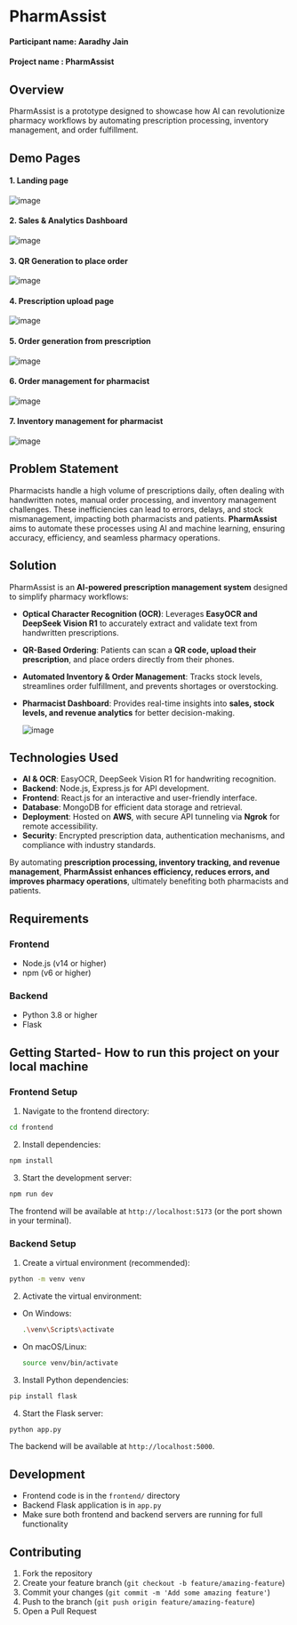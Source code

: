 # **PharmAssist**  

#### Participant name: Aaradhy Jain
#### Project name : PharmAssist

## **Overview**
PharmAssist is a prototype designed to showcase how AI can revolutionize pharmacy workflows by automating prescription processing, inventory management, and order fulfillment.

## **Demo Pages**
#### 1. Landing page
![image](https://github.com/user-attachments/assets/b17cadbb-6250-4200-a820-913745cc69d5)
#### 2. Sales & Analytics Dashboard
![image](https://github.com/user-attachments/assets/e2323e74-7d35-4fdc-965b-ba1478cc4792)
#### 3. QR Generation to place order
![image](https://github.com/user-attachments/assets/d4b017e0-073e-4eac-bf9d-cc123ca1a634)

#### 4. Prescription upload page
![image](https://github.com/user-attachments/assets/78fc50f1-fd08-4d42-84d4-df52a07bc222)
#### 5. Order generation from prescription
![image](https://github.com/user-attachments/assets/7091f824-a6dc-4d2f-aa8d-417efd9ae459)

#### 6. Order management for pharmacist
![image](https://github.com/user-attachments/assets/acd5c047-00e3-437d-babe-e37bb404a3cd)
#### 7. Inventory management for pharmacist
![image](https://github.com/user-attachments/assets/bfa27fa1-bfda-4f3f-8475-9bad024b0bfd)


## **Problem Statement**  

Pharmacists handle a high volume of prescriptions daily, often dealing with handwritten notes, manual order processing, and inventory management challenges. These inefficiencies can lead to errors, delays, and stock mismanagement, impacting both pharmacists and patients. **PharmAssist** aims to automate these processes using AI and machine learning, ensuring accuracy, efficiency, and seamless pharmacy operations.  

## **Solution**  

PharmAssist is an **AI-powered prescription management system** designed to simplify pharmacy workflows:  

- **Optical Character Recognition (OCR)**: Leverages **EasyOCR and DeepSeek Vision R1** to accurately extract and validate text from handwritten prescriptions.  
- **QR-Based Ordering**: Patients can scan a **QR code, upload their prescription**, and place orders directly from their phones.  
- **Automated Inventory & Order Management**: Tracks stock levels, streamlines order fulfillment, and prevents shortages or overstocking.  
- **Pharmacist Dashboard**: Provides real-time insights into **sales, stock levels, and revenue analytics** for better decision-making.

   ![image](https://github.com/user-attachments/assets/9912f679-f72a-4b01-8fb4-5a8064ead5fc)


## **Technologies Used**  

- **AI & OCR**: EasyOCR, DeepSeek Vision R1 for handwriting recognition.  
- **Backend**: Node.js, Express.js for API development.  
- **Frontend**: React.js for an interactive and user-friendly interface.  
- **Database**: MongoDB for efficient data storage and retrieval.  
- **Deployment**: Hosted on **AWS**, with secure API tunneling via **Ngrok** for remote accessibility.  
- **Security**: Encrypted prescription data, authentication mechanisms, and compliance with industry standards.  

By automating **prescription processing, inventory tracking, and revenue management**, **PharmAssist enhances efficiency, reduces errors, and improves pharmacy operations**, ultimately benefiting both pharmacists and patients.  

## Requirements

### Frontend
- Node.js (v14 or higher)
- npm (v6 or higher)

### Backend
- Python 3.8 or higher
- Flask

## Getting Started- How to run this project on your local machine

### Frontend Setup

1. Navigate to the frontend directory:
```bash
cd frontend
```

2. Install dependencies:
```bash
npm install
```

3. Start the development server:
```bash
npm run dev
```

The frontend will be available at `http://localhost:5173` (or the port shown in your terminal).

### Backend Setup

1. Create a virtual environment (recommended):
```bash
python -m venv venv
```

2. Activate the virtual environment:
- On Windows:
  ```bash
  .\venv\Scripts\activate
  ```
- On macOS/Linux: 
  ```bash
  source venv/bin/activate
  ```

3. Install Python dependencies:
```bash
pip install flask
```

4. Start the Flask server:
```bash
python app.py
```

The backend will be available at `http://localhost:5000`.

## Development

- Frontend code is in the `frontend/` directory
- Backend Flask application is in `app.py`
- Make sure both frontend and backend servers are running for full functionality

## Contributing

1. Fork the repository
2. Create your feature branch (`git checkout -b feature/amazing-feature`)
3. Commit your changes (`git commit -m 'Add some amazing feature'`)
4. Push to the branch (`git push origin feature/amazing-feature`)
5. Open a Pull Request

 
